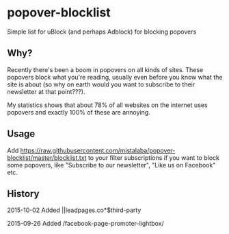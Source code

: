 # popover-blocklist
Simple list for uBlock (and perhaps Adblock) for blocking popovers

Why?
----
Recently there's been a boom in popovers on all kinds of sites. These popovers block what you're reading, usually even before you know what the site is about (so why on earth would you want to subscribe to their newsletter at that point???). 

My statistics shows that about 78% of all websites on the internet uses popovers and exactly 100% of these are annoying.

Usage
-----
Add https://raw.githubusercontent.com/mistalaba/popover-blocklist/master/blocklist.txt to your filter subscriptions if you want to block some popovers, like "Subscribe to our newsletter", "Like us on Facebook" etc. 

History
-------
2015-10-02
Added ||leadpages.co*$third-party

2015-09-26
Added /facebook-page-promoter-lightbox/

